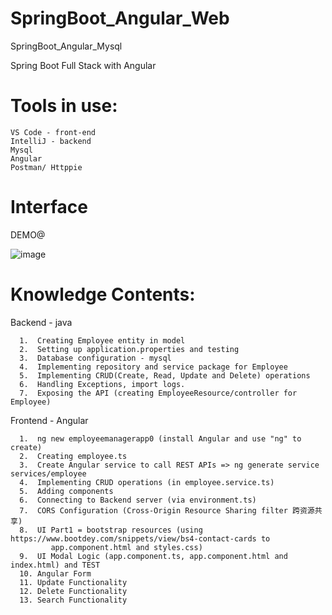 # SpringBoot_Angular_Web
SpringBoot_Angular_Mysql

Spring Boot Full Stack with Angular 

# Tools in use:
  
    VS Code - front-end
    IntelliJ - backend
    Mysql
    Angular
    Postman/ Httppie

# Interface
 DEMO@ 

![image](https://github.com/VinaFu/Employee-Manager-App/assets/105020281/eff1cef3-1791-4f7c-9130-abbc47a974eb)


# Knowledge Contents:

  Backend - java
  
      1.  Creating Employee entity in model
      2.  Setting up application.properties and testing 
      3.  Database configuration - mysql
      4.  Implementing repository and service package for Employee
      5.  Implementing CRUD(Create, Read, Update and Delete) operations
      6.  Handling Exceptions, import logs.
      7.  Exposing the API (creating EmployeeResource/controller for Employee)
     
  Frontend - Angular
  
      1.  ng new employeemanagerapp0 (install Angular and use "ng" to create)
      2.  Creating employee.ts
      3.  Create Angular service to call REST APIs => ng generate service services/employee
      4.  Implementing CRUD operations (in employee.service.ts)
      5.  Adding components
      6.  Connecting to Backend server (via environment.ts)
      7.  CORS Configuration (Cross-Origin Resource Sharing filter 跨资源共享)
      8.  UI Part1 = bootstrap resources (using https://www.bootdey.com/snippets/view/bs4-contact-cards to 
             app.component.html and styles.css) 
      9.  UI Modal Logic (app.component.ts, app.component.html and index.html) and TEST 
      10. Angular Form
      11. Update Functionality
      12. Delete Functionality
      13. Search Functionality



